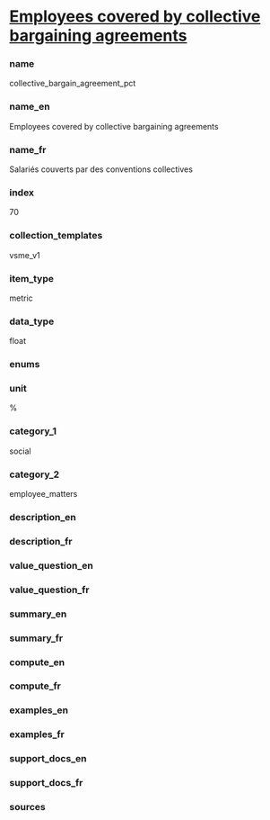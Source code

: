 
# [Employees covered by collective bargaining agreements](#collective_bargain_agreement_pct)

### name

collective_bargain_agreement_pct

### name_en

Employees covered by collective bargaining agreements

### name_fr

Salariés couverts par des conventions collectives

### index

70

### collection_templates

vsme_v1

### item_type

metric

### data_type

float

### enums



### unit

%

### category_1

social

### category_2

employee_matters

### description_en



### description_fr



### value_question_en



### value_question_fr



### summary_en



### summary_fr



### compute_en



### compute_fr



### examples_en



### examples_fr



### support_docs_en



### support_docs_fr



### sources
